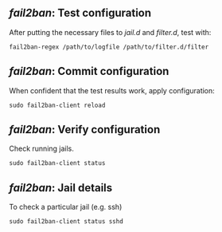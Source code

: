 ## _fail2ban_: Test configuration
After putting the necessary files to *jail.d* and *filter.d*, test with:
~~~
fail2ban-regex /path/to/logfile /path/to/filter.d/filter
~~~

## _fail2ban_: Commit configuration
When confident that the test results work, apply configuration:
~~~
sudo fail2ban-client reload
~~~

## _fail2ban_: Verify configuration
Check running jails.
~~~
sudo fail2ban-client status
~~~

## _fail2ban_: Jail details
To check a particular jail (e.g. ssh)

~~~
sudo fail2ban-client status sshd
~~~
